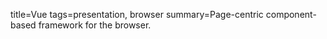 title=Vue
tags=presentation, browser
summary=Page-centric component-based framework for the browser.
~~~~~~

